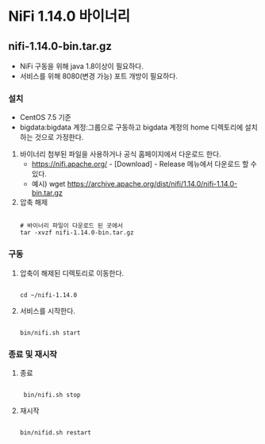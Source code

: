 # NiFi 1.14.0 바이너리
## nifi-1.14.0-bin.tar.gz
* NiFi 구동을 위해 java 1.8이상이 필요하다.
* 서비스를 위해 8080(변경 가능) 포트 개방이 필요하다.

### 설치 
* CentOS 7.5 기준
* bigdata:bigdata 계정:그룹으로 구동하고 bigdata 계정의 home 디렉토리에 설치 하는 것으로 가정한다.

1. 바이너리 첨부된 파일을 사용하거나 공식 홈페이지에서 다운로드 한다.
   * https://nifi.apache.org/ - [Download] - Release 메뉴에서 다운로드 할 수 있다.
   * 예시) wget https://archive.apache.org/dist/nifi/1.14.0/nifi-1.14.0-bin.tar.gz 
2. 압축 해제
   <pre><code>
   # 바이너리 파일이 다운로드 된 곳에서
   tar -xvzf nifi-1.14.0-bin.tar.gz 
   </code></pre>

### 구동
1. 압축이 해제된 디렉토리로 이동한다.
   <pre><code>
   cd ~/nifi-1.14.0
   </code></pre>
2. 서비스를 시작한다.
   <pre><code>
   bin/nifi.sh start
   </code></pre>

### 종료 및 재시작
1. 종료
   <pre><code>
    bin/nifi.sh stop
   </code></pre>
2. 재시작
   <pre><code>
   bin/nifid.sh restart 
   </code></pre>
 
